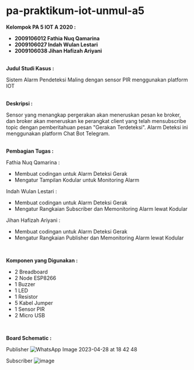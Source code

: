# pa-praktikum-iot-unmul-a5

<b> Kelompok PA 5 IOT A 2020 : </b>
<br>
- <b> 2009106012 Fathia Nuq Qamarina </b>
- <b> 2009106027 Indah Wulan Lestari </b>
- <b> 2009106038 Jihan Hafizah Ariyani </b>

<br>
<b> Judul Studi Kasus : </b>

Sistem Alarm Pendeteksi Maling dengan sensor PIR menggunakan platform IOT

<br>
<b> Deskripsi : </b>

Sensor yang menangkap pergerakan akan meneruskan pesan ke broker, dan broker akan meneruskan ke perangkat client yang telah mensubscribe topic dengan pemberitahuan pesan "Gerakan Terdeteksi". Alarm Deteksi ini menggunakan platform Chat Bot Telegram.

<br>
<b> Pembagian Tugas : </b>

Fathia Nuq Qamarina :
- Membuat codingan untuk Alarm Deteksi Gerak
- Mengatur Tampilan Kodular untuk Monitoring Alarm

Indah Wulan Lestari :
- Membuat codingan untuk Alarm Deteksi Gerak
- Mengatur Rangkaian Subscriber dan Memonitoring Alarm lewat Kodular

Jihan Hafizah Ariyani :
- Membuat codingan untuk Alarm Deteksi Gerak
- Mengatur Rangkaian Publisher dan Memonitoring Alarm lewat Kodular
</br>

<b> Komponen yang Digunakan : </b>

- 2 Breadboard
- 2 Node ESP8266
- 1 Buzzer
- 1 LED
- 1 Resistor
- 5 Kabel Jumper
- 1 Sensor PIR
- 2 Micro USB
</br>

<b> Board Schematic : </b>

Publisher
![WhatsApp Image 2023-04-28 at 18 42 48](https://user-images.githubusercontent.com/102265910/236888063-f8e59fa3-e4bd-4899-a055-050107118ca4.jpeg)

Subscriber
![image](https://github.com/Jihanjha63/pa-praktikum-iot-unmul-a5/assets/102265910/d6a5aded-3a13-4df7-9282-b4c837825b65)
